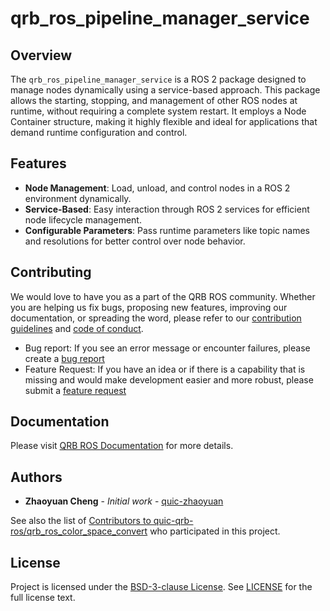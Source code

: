 # qrb_ros_pipeline_manager_service

## Overview

The `qrb_ros_pipeline_manager_service` is a ROS 2 package designed to manage nodes dynamically using a service-based approach. This package allows the starting, stopping, and management of other ROS nodes at runtime, without requiring a complete system restart. It employs a Node Container structure, making it highly flexible and ideal for applications that demand runtime configuration and control.

## Features
- **Node Management**: Load, unload, and control nodes in a ROS 2 environment dynamically.
- **Service-Based**: Easy interaction through ROS 2 services for efficient node lifecycle management.
- **Configurable Parameters**: Pass runtime parameters like topic names and resolutions for better control over node behavior.


## Contributing

We would love to have you as a part of the QRB ROS community. Whether you are helping us fix bugs, proposing new features, improving our documentation, or spreading the word, please refer to our [contribution guidelines](https://github.qualcomm.com/jiaxshi/QRB-ROS-repository-template/blob/QRBROS/CONTRIBUTING.md) and [code of conduct](https://github.qualcomm.com/jiaxshi/QRB-ROS-repository-template/blob/QRBROS/CODE_OF_CONDUCT.md).

- Bug report: If you see an error message or encounter failures, please create a [bug report](https://github.qualcomm.com/jiaxshi/QRB-ROS-repository-template/issues)
- Feature Request: If you have an idea or if there is a capability that is missing and would make development easier and more robust, please submit a [feature request](https://github.qualcomm.com/jiaxshi/QRB-ROS-repository-template/issues)

## Documentation

Please visit [QRB ROS Documentation](https://quic-qrb-ros.github.io/) for more details.

## Authors

- **Zhaoyuan Cheng** - *Initial work* - [quic-zhaoyuan]([https://github.com/violet227](https://github.com/quic-zhaoyuan))

See also the list of [Contributors to quic-qrb-ros/qrb_ros_color_space_convert](https://github.com/quic-qrb-ros/qrb_ros_pipeline_manager_service/graphs/contributors) who participated in this project.

## License

Project is licensed under the [BSD-3-clause License](https://spdx.org/licenses/BSD-3-Clause.html). See [LICENSE](https://github.qualcomm.com/jiaxshi/QRB-ROS-repository-template/blob/QRBROS/LICENSE) for the full license text.
